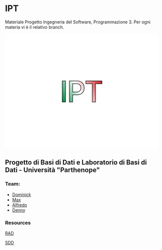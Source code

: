 # IPT
Materiale Progetto Ingegneria del Software, Programmazione 3.
Per ogni materia vi è il relativo branch.

![projectLogo](https://github.com/dennewbie/IPT/blob/ing_sw/design_IPT/initialDesign/IPT.png)
## Progetto di Basi di Dati e Laboratorio di Basi di Dati - Università "Parthenope"

### Team: 
- [Dominick](https://github.com/dom0000D)
- [Max](https://github.com/gomax22)
- [Alfredo](https://github.com/AlfredoTerabait)
- [Denny](https://github.com/dennewbie)

### Resources
[RAD](https://github.com/dennewbie/IPT/blob/ing_sw/analisi/RAD.pdf)

[SDD](https://github.com/dennewbie/IPT/blob/ing_sw/progettazione/SDD.pdf)
